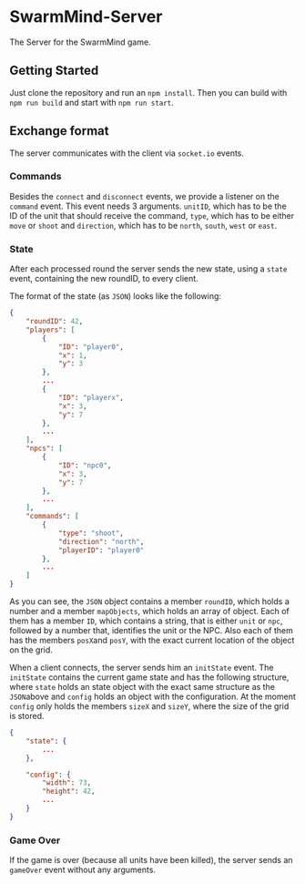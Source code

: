 # SwarmMind-Server
The Server for the SwarmMind game.

## Getting Started
Just clone the repository and run an `npm install`. Then you can build with `npm run build` and start with `npm run start`.

## Exchange format
The server communicates with the client via `socket.io` events.

### Commands
Besides the `connect` and `disconnect` events, we provide a listener on the `command` event. This event needs 3 arguments. `unitID`, which has to be the ID of the unit that should receive the command, `type`, which has to be either `move` or `shoot` and `direction`, which has to be `north`, `south`, `west` or `east`.

### State
After each processed round the server sends the new state, using a `state` event, containing the new roundID, to every client.

The format of the state (as `JSON`) looks like the following:

```json
{
    "roundID": 42,
    "players": [
        {
            "ID": "player0",
            "x": 1,
            "y": 3
        },
        ...
        {
            "ID": "playerx",
            "x": 3,
            "y": 7
        },
        ...
    ],
    "npcs": [
        {
            "ID": "npc0",
            "x": 3,
            "y": 7
        },
        ...
    ],
    "commands": [
        {
            "type": "shoot",
            "direction": "north",
            "playerID": "player0"
        },
        ...
    ]
}
```

As you can see, the `JSON` object contains a member `roundID`, which holds a number and a member `mapObjects`, which holds an array of object. Each of them has a member `ID`, which contains a string, that is either `unit` or `npc`, followed by a number that, identifies the unit or the NPC. Also each of them has the members `posX`and `posY`, with the exact current location of the object on the grid.

When a client connects, the server sends him an `initState` event. The `initState` contains the current game state and has the following structure, where `state` holds an state object with the exact same structure as the `JSON`above and `config` holds an object with the configuration. At the moment `config` only holds the members `sizeX` and `sizeY`, where the size of the grid is stored.

```json
{
    "state": {
        ...
    },

    "config": {
        "width": 73,
        "height": 42,
        ...
    }
}
```

### Game Over
If the game is over (because all units have been killed), the server sends an `gameOver` event without any arguments.
